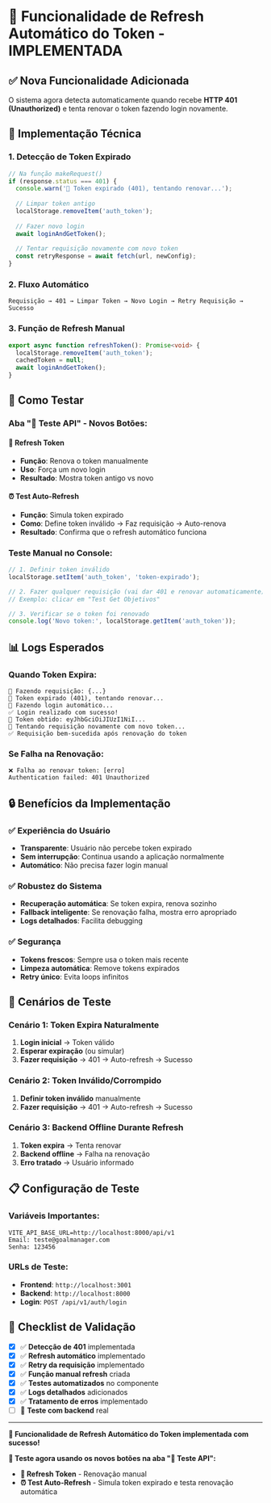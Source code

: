 # 🔄 Funcionalidade de Refresh Automático do Token - IMPLEMENTADA

## ✅ **Nova Funcionalidade Adicionada**

O sistema agora detecta automaticamente quando recebe **HTTP 401 (Unauthorized)** e tenta renovar o token fazendo login novamente.

## 🔧 **Implementação Técnica**

### **1. Detecção de Token Expirado**
```typescript
// Na função makeRequest()
if (response.status === 401) {
  console.warn('🔄 Token expirado (401), tentando renovar...');
  
  // Limpar token antigo
  localStorage.removeItem('auth_token');
  
  // Fazer novo login
  await loginAndGetToken();
  
  // Tentar requisição novamente com novo token
  const retryResponse = await fetch(url, newConfig);
}
```

### **2. Fluxo Automático**
```
Requisição → 401 → Limpar Token → Novo Login → Retry Requisição → Sucesso
```

### **3. Função de Refresh Manual**
```typescript
export async function refreshToken(): Promise<void> {
  localStorage.removeItem('auth_token');
  cachedToken = null;
  await loginAndGetToken();
}
```

## 🧪 **Como Testar**

### **Aba "🧪 Teste API" - Novos Botões:**

#### **🔄 Refresh Token**
- **Função**: Renova o token manualmente
- **Uso**: Força um novo login
- **Resultado**: Mostra token antigo vs novo

#### **⏰ Test Auto-Refresh**
- **Função**: Simula token expirado
- **Como**: Define token inválido → Faz requisição → Auto-renova
- **Resultado**: Confirma que o refresh automático funciona

### **Teste Manual no Console:**
```javascript
// 1. Definir token inválido
localStorage.setItem('auth_token', 'token-expirado');

// 2. Fazer qualquer requisição (vai dar 401 e renovar automaticamente)
// Exemplo: clicar em "Test Get Objetivos"

// 3. Verificar se o token foi renovado
console.log('Novo token:', localStorage.getItem('auth_token'));
```

## 📊 **Logs Esperados**

### **Quando Token Expira:**
```
🚀 Fazendo requisição: {...}
🔄 Token expirado (401), tentando renovar...
🔑 Fazendo login automático...
✅ Login realizado com sucesso!
🔐 Token obtido: eyJhbGciOiJIUzI1NiI...
🔄 Tentando requisição novamente com novo token...
✅ Requisição bem-sucedida após renovação do token
```

### **Se Falha na Renovação:**
```
❌ Falha ao renovar token: [erro]
Authentication failed: 401 Unauthorized
```

## 🔒 **Benefícios da Implementação**

### ✅ **Experiência do Usuário**
- **Transparente**: Usuário não percebe token expirado
- **Sem interrupção**: Continua usando a aplicação normalmente
- **Automático**: Não precisa fazer login manual

### ✅ **Robustez do Sistema**
- **Recuperação automática**: Se token expira, renova sozinho
- **Fallback inteligente**: Se renovação falha, mostra erro apropriado
- **Logs detalhados**: Facilita debugging

### ✅ **Segurança**
- **Tokens frescos**: Sempre usa o token mais recente
- **Limpeza automática**: Remove tokens expirados
- **Retry único**: Evita loops infinitos

## 🚨 **Cenários de Teste**

### **Cenário 1: Token Expira Naturalmente**
1. **Login inicial** → Token válido
2. **Esperar expiração** (ou simular)
3. **Fazer requisição** → 401 → Auto-refresh → Sucesso

### **Cenário 2: Token Inválido/Corrompido**
1. **Definir token inválido** manualmente
2. **Fazer requisição** → 401 → Auto-refresh → Sucesso

### **Cenário 3: Backend Offline Durante Refresh**
1. **Token expira** → Tenta renovar
2. **Backend offline** → Falha na renovação
3. **Erro tratado** → Usuário informado

## 📋 **Configuração de Teste**

### **Variáveis Importantes:**
```
VITE_API_BASE_URL=http://localhost:8000/api/v1
Email: teste@goalmanager.com
Senha: 123456
```

### **URLs de Teste:**
- **Frontend**: `http://localhost:3001`
- **Backend**: `http://localhost:8000`
- **Login**: `POST /api/v1/auth/login`

## 🎯 **Checklist de Validação**

- [x] ✅ **Detecção de 401** implementada
- [x] ✅ **Refresh automático** implementado  
- [x] ✅ **Retry da requisição** implementado
- [x] ✅ **Função manual refresh** criada
- [x] ✅ **Testes automatizados** no componente
- [x] ✅ **Logs detalhados** adicionados
- [x] ✅ **Tratamento de erros** implementado
- [ ] 🔄 **Teste com backend** real

---

**🎉 Funcionalidade de Refresh Automático do Token implementada com sucesso!**

**🧪 Teste agora usando os novos botões na aba "🧪 Teste API":**
- **🔄 Refresh Token** - Renovação manual
- **⏰ Test Auto-Refresh** - Simula token expirado e testa renovação automática